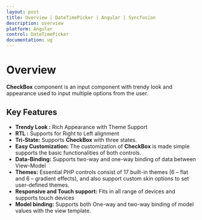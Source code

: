 ```yaml
---
layout: post
title: Overview | DateTimePicker | Angular | Syncfusion
description: overview
platform: Angular
control: DateTimePicker
documentation: ug
---
```


# Overview

**CheckBox** component is an input component with trendy look and appearance used to input multiple options from the user.

## Key Features

* **Trendy Look :** Rich Appearance with Theme Support
* **RTL :** Supports for Right to Left alignment
* **Tri-State:** Supports **CheckBox** with three states.
* **Easy Customization:** The customization of **CheckBox** is made simple supports the basic functionalities of both controls.
* **Data-Binding:** Supports two-way and one-way binding of data between View-Model
* **Themes:** Essential PHP controls consist of 17 built-in themes (6 – flat and 6 – gradient effects), and also support custom skin options to set user-defined themes.
* **Responsive and Touch support:** Fits in all range of devices and supports touch devices
* **Model binding:** Supports both One-way and two-way binding of model values with the view template.  



